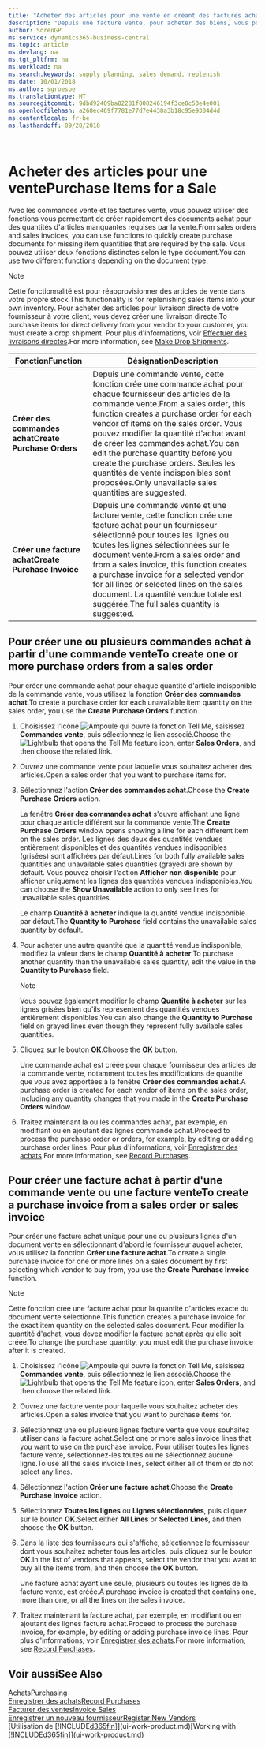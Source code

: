 ```yaml
---
title: "Acheter des articles pour une vente en créant des factures achat | Microsoft Docs"
description: "Depuis une facture vente, pour acheter des biens, vous pouvez créer une facture achat pour un fournisseur."
author: SorenGP
ms.service: dynamics365-business-central
ms.topic: article
ms.devlang: na
ms.tgt_pltfrm: na
ms.workload: na
ms.search.keywords: supply planning, sales demand, replenish
ms.date: 10/01/2018
ms.author: sgroespe
ms.translationtype: HT
ms.sourcegitcommit: 9dbd92409ba02281f008246194f3ce0c53e4e001
ms.openlocfilehash: a268ec469f7781e77d7e4438a3b18c95e9304d4d
ms.contentlocale: fr-be
ms.lasthandoff: 09/28/2018

---
```

# <a name="purchase-items-for-a-sale"></a><span data-ttu-id="cee61-103">Acheter des articles pour une vente</span><span class="sxs-lookup"><span data-stu-id="cee61-103">Purchase Items for a Sale</span></span>
<span data-ttu-id="cee61-104">Avec les commandes vente et les factures vente, vous pouvez utiliser des fonctions vous permettant de créer rapidement des documents achat pour des quantités d'articles manquantes requises par la vente.</span><span class="sxs-lookup"><span data-stu-id="cee61-104">From sales orders and sales invoices, you can use functions to quickly create purchase documents for missing item quantities that are required by the sale.</span></span> <span data-ttu-id="cee61-105">Vous pouvez utiliser deux fonctions distinctes selon le type document.</span><span class="sxs-lookup"><span data-stu-id="cee61-105">You can use two different functions depending on the document type.</span></span>

> [!Note]
> <span data-ttu-id="cee61-106">Cette fonctionnalité est pour réapprovisionner des articles de vente dans votre propre stock.</span><span class="sxs-lookup"><span data-stu-id="cee61-106">This functionality is for replenishing sales items into your own inventory.</span></span> <span data-ttu-id="cee61-107">Pour acheter des articles pour livraison directe de votre fournisseur à votre client, vous devez créer une livraison directe.</span><span class="sxs-lookup"><span data-stu-id="cee61-107">To purchase items for direct delivery from your vendor to your customer, you must create a drop shipment.</span></span> <span data-ttu-id="cee61-108">Pour plus d'informations, voir [Effectuer des livraisons directes](sales-how-drop-shipment.md).</span><span class="sxs-lookup"><span data-stu-id="cee61-108">For more information, see [Make Drop Shipments](sales-how-drop-shipment.md).</span></span>   

|<span data-ttu-id="cee61-109">Fonction</span><span class="sxs-lookup"><span data-stu-id="cee61-109">Function</span></span>|<span data-ttu-id="cee61-110">Désignation</span><span class="sxs-lookup"><span data-stu-id="cee61-110">Description</span></span>|
|--------|-----------|
|<span data-ttu-id="cee61-111">**Créer des commandes achat**</span><span class="sxs-lookup"><span data-stu-id="cee61-111">**Create Purchase Orders**</span></span>|<span data-ttu-id="cee61-112">Depuis une commande vente, cette fonction crée une commande achat pour chaque fournisseur des articles de la commande vente.</span><span class="sxs-lookup"><span data-stu-id="cee61-112">From a sales order, this function creates a purchase order for each vendor of items on the sales order.</span></span> <span data-ttu-id="cee61-113">Vous pouvez modifier la quantité d'achat avant de créer les commandes achat.</span><span class="sxs-lookup"><span data-stu-id="cee61-113">You can edit the purchase quantity before you create the purchase orders.</span></span> <span data-ttu-id="cee61-114">Seules les quantités de vente indisponibles sont proposées.</span><span class="sxs-lookup"><span data-stu-id="cee61-114">Only unavailable sales quantities are suggested.</span></span>
|<span data-ttu-id="cee61-115">**Créer une facture achat**</span><span class="sxs-lookup"><span data-stu-id="cee61-115">**Create Purchase Invoice**</span></span>|<span data-ttu-id="cee61-116">Depuis une commande vente et une facture vente, cette fonction crée une facture achat pour un fournisseur sélectionné pour toutes les lignes ou toutes les lignes sélectionnées sur le document vente.</span><span class="sxs-lookup"><span data-stu-id="cee61-116">From a sales order and from a sales invoice, this function creates a purchase invoice for a selected vendor for all lines or selected lines on the sales document.</span></span> <span data-ttu-id="cee61-117">La quantité vendue totale est suggérée.</span><span class="sxs-lookup"><span data-stu-id="cee61-117">The full sales quantity is suggested.</span></span>|

## <a name="to-create-one-or-more-purchase-orders-from-a-sales-order"></a><span data-ttu-id="cee61-118">Pour créer une ou plusieurs commandes achat à partir d'une commande vente</span><span class="sxs-lookup"><span data-stu-id="cee61-118">To create one or more purchase orders from a sales order</span></span>
<span data-ttu-id="cee61-119">Pour créer une commande achat pour chaque quantité d'article indisponible de la commande vente, vous utilisez la fonction **Créer des commandes achat**.</span><span class="sxs-lookup"><span data-stu-id="cee61-119">To create a purchase order for each unavailable item quantity on the sales order, you use the **Create Purchase Orders** function.</span></span>

1. <span data-ttu-id="cee61-120">Choisissez l'icône ![Ampoule qui ouvre la fonction Tell Me](media/ui-search/search_small.png "Dites-moi ce que vous voulez faire"), saisissez **Commandes vente**, puis sélectionnez le lien associé.</span><span class="sxs-lookup"><span data-stu-id="cee61-120">Choose the ![Lightbulb that opens the Tell Me feature](media/ui-search/search_small.png "Tell me what you want to do") icon, enter **Sales Orders**, and then choose the related link.</span></span>
2. <span data-ttu-id="cee61-121">Ouvrez une commande vente pour laquelle vous souhaitez acheter des articles.</span><span class="sxs-lookup"><span data-stu-id="cee61-121">Open a sales order that you want to purchase items for.</span></span>
3. <span data-ttu-id="cee61-122">Sélectionnez l'action **Créer des commandes achat**.</span><span class="sxs-lookup"><span data-stu-id="cee61-122">Choose the **Create Purchase Orders** action.</span></span>

    <span data-ttu-id="cee61-123">La fenêtre **Créer des commandes achat** s'ouvre affichant une ligne pour chaque article différent sur la commande vente.</span><span class="sxs-lookup"><span data-stu-id="cee61-123">The **Create Purchase Orders** window opens showing a line for each different item on the sales order.</span></span> <span data-ttu-id="cee61-124">Les lignes des deux des quantités vendues entièrement disponibles et des quantités vendues indisponibles (grisées) sont affichées par défaut.</span><span class="sxs-lookup"><span data-stu-id="cee61-124">Lines for both fully available sales quantities and unavailable sales quantities (grayed) are shown by default.</span></span> <span data-ttu-id="cee61-125">Vous pouvez choisir l'action **Afficher non disponible** pour afficher uniquement les lignes des quantités vendues indisponibles.</span><span class="sxs-lookup"><span data-stu-id="cee61-125">You can choose the **Show Unavailable** action to only see lines for unavailable sales quantities.</span></span>

    <span data-ttu-id="cee61-126">Le champ **Quantité à acheter** indique la quantité vendue indisponible par défaut.</span><span class="sxs-lookup"><span data-stu-id="cee61-126">The **Quantity to Purchase** field contains the unavailable sales quantity by default.</span></span>
4. <span data-ttu-id="cee61-127">Pour acheter une autre quantité que la quantité vendue indisponible, modifiez la valeur dans le champ **Quantité à acheter**.</span><span class="sxs-lookup"><span data-stu-id="cee61-127">To purchase another quantity than the unavailable sales quantity, edit the value in the **Quantity to Purchase** field.</span></span>

    > [!NOTE]  
    >   <span data-ttu-id="cee61-128">Vous pouvez également modifier le champ **Quantité à acheter** sur les lignes grisées bien qu'ils représentent des quantités vendues entièrement disponibles.</span><span class="sxs-lookup"><span data-stu-id="cee61-128">You can also change the **Quantity to Purchase** field on grayed lines even though they represent fully available sales quantities.</span></span>
5. <span data-ttu-id="cee61-129">Cliquez sur le bouton **OK**.</span><span class="sxs-lookup"><span data-stu-id="cee61-129">Choose the **OK** button.</span></span>

    <span data-ttu-id="cee61-130">Une commande achat est créée pour chaque fournisseur des articles de la commande vente, notamment toutes les modifications de quantité que vous avez apportées à la fenêtre **Créer des commandes achat**.</span><span class="sxs-lookup"><span data-stu-id="cee61-130">A purchase order is created for each vendor of items on the sales order, including any quantity changes that you made in the **Create Purchase Orders** window.</span></span>
7. <span data-ttu-id="cee61-131">Traitez maintenant la ou les commandes achat, par exemple, en modifiant ou en ajoutant des lignes commande achat.</span><span class="sxs-lookup"><span data-stu-id="cee61-131">Proceed to process the purchase order or orders, for example, by editing or adding purchase order lines.</span></span> <span data-ttu-id="cee61-132">Pour plus d'informations, voir [Enregistrer des achats](purchasing-how-record-purchases.md).</span><span class="sxs-lookup"><span data-stu-id="cee61-132">For more information, see [Record Purchases](purchasing-how-record-purchases.md).</span></span>


## <a name="to-create-a-purchase-invoice-from-a-sales-order-or-sales-invoice"></a><span data-ttu-id="cee61-133">Pour créer une facture achat à partir d'une commande vente ou une facture vente</span><span class="sxs-lookup"><span data-stu-id="cee61-133">To create a purchase invoice from a sales order or sales invoice</span></span>
<span data-ttu-id="cee61-134">Pour créer une facture achat unique pour une ou plusieurs lignes d'un document vente en sélectionnant d'abord le fournisseur auquel acheter, vous utilisez la fonction **Créer une facture achat**.</span><span class="sxs-lookup"><span data-stu-id="cee61-134">To create a single purchase invoice for one or more lines on a sales document by first selecting which vendor to buy from, you use the **Create Purchase Invoice** function.</span></span>

> [!NOTE]  
>   <span data-ttu-id="cee61-135">Cette fonction crée une facture achat pour la quantité d'articles exacte du document vente sélectionné.</span><span class="sxs-lookup"><span data-stu-id="cee61-135">This function creates a purchase invoice for the exact item quantity on the selected sales document.</span></span> <span data-ttu-id="cee61-136">Pour modifier la quantité d'achat, vous devez modifier la facture achat après qu'elle soit créée.</span><span class="sxs-lookup"><span data-stu-id="cee61-136">To change the purchase quantity, you must edit the purchase invoice after it is created.</span></span>  

1. <span data-ttu-id="cee61-137">Choisissez l'icône ![Ampoule qui ouvre la fonction Tell Me](media/ui-search/search_small.png "Dites-moi ce que vous voulez faire"), saisissez **Commandes vente**, puis sélectionnez le lien associé.</span><span class="sxs-lookup"><span data-stu-id="cee61-137">Choose the ![Lightbulb that opens the Tell Me feature](media/ui-search/search_small.png "Tell me what you want to do") icon, enter **Sales Orders**, and then choose the related link.</span></span>
2. <span data-ttu-id="cee61-138">Ouvrez une facture vente pour laquelle vous souhaitez acheter des articles.</span><span class="sxs-lookup"><span data-stu-id="cee61-138">Open a sales invoice that you want to purchase items for.</span></span>
3. <span data-ttu-id="cee61-139">Sélectionnez une ou plusieurs lignes facture vente que vous souhaitez utiliser dans la facture achat.</span><span class="sxs-lookup"><span data-stu-id="cee61-139">Select one or more sales invoice lines that you want to use on the purchase invoice.</span></span> <span data-ttu-id="cee61-140">Pour utiliser toutes les lignes facture vente, sélectionnez-les toutes ou ne sélectionnez aucune ligne.</span><span class="sxs-lookup"><span data-stu-id="cee61-140">To use all the sales invoice lines, select either all of them or do not select any lines.</span></span>
4. <span data-ttu-id="cee61-141">Sélectionnez l'action **Créer une facture achat**.</span><span class="sxs-lookup"><span data-stu-id="cee61-141">Choose the **Create Purchase Invoice** action.</span></span>
5. <span data-ttu-id="cee61-142">Sélectionnez **Toutes les lignes** ou **Lignes sélectionnées**, puis cliquez sur le bouton **OK**.</span><span class="sxs-lookup"><span data-stu-id="cee61-142">Select either **All Lines** or **Selected Lines**, and then choose the **OK** button.</span></span>  
6. <span data-ttu-id="cee61-143">Dans la liste des fournisseurs qui s'affiche, sélectionnez le fournisseur dont vous souhaitez acheter tous les articles, puis cliquez sur le bouton **OK**.</span><span class="sxs-lookup"><span data-stu-id="cee61-143">In the list of vendors that appears, select the vendor that you want to buy all the items from, and then choose the **OK** button.</span></span>

    <span data-ttu-id="cee61-144">Une facture achat ayant une seule, plusieurs ou toutes les lignes de la facture vente, est créée.</span><span class="sxs-lookup"><span data-stu-id="cee61-144">A purchase invoice is created that contains one, more than one, or all the lines on the sales invoice.</span></span>
7. <span data-ttu-id="cee61-145">Traitez maintenant la facture achat, par exemple, en modifiant ou en ajoutant des lignes facture achat.</span><span class="sxs-lookup"><span data-stu-id="cee61-145">Proceed to process the purchase invoice, for example, by editing or adding purchase invoice lines.</span></span> <span data-ttu-id="cee61-146">Pour plus d'informations, voir [Enregistrer des achats](purchasing-how-record-purchases.md).</span><span class="sxs-lookup"><span data-stu-id="cee61-146">For more information, see [Record Purchases](purchasing-how-record-purchases.md).</span></span>

## <a name="see-also"></a><span data-ttu-id="cee61-147">Voir aussi</span><span class="sxs-lookup"><span data-stu-id="cee61-147">See Also</span></span>
[<span data-ttu-id="cee61-148">Achats</span><span class="sxs-lookup"><span data-stu-id="cee61-148">Purchasing</span></span>](purchasing-manage-purchasing.md)  
[<span data-ttu-id="cee61-149">Enregistrer des achats</span><span class="sxs-lookup"><span data-stu-id="cee61-149">Record Purchases</span></span>](purchasing-how-record-purchases.md)  
[<span data-ttu-id="cee61-150">Facturer des ventes</span><span class="sxs-lookup"><span data-stu-id="cee61-150">Invoice Sales</span></span>](sales-how-invoice-sales.md)  
[<span data-ttu-id="cee61-151">Enregistrer un nouveau fournisseur</span><span class="sxs-lookup"><span data-stu-id="cee61-151">Register New Vendors</span></span>](purchasing-how-register-new-vendors.md)  
<span data-ttu-id="cee61-152">[Utilisation de [!INCLUDE[d365fin](includes/d365fin_md.md)]](ui-work-product.md)</span><span class="sxs-lookup"><span data-stu-id="cee61-152">[Working with [!INCLUDE[d365fin](includes/d365fin_md.md)]](ui-work-product.md)</span></span>


